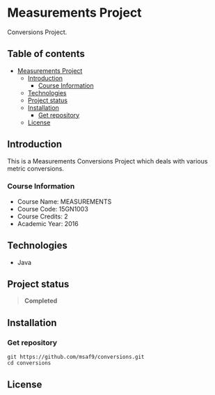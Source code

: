 # Measurements Project
Conversions Project.

<h2>Table of contents</h2>

- [Measurements Project](#measurements-project)
  - [Introduction](#introduction)
    - [Course Information](#course-information)
  - [Technologies](#technologies)
  - [Project status](#project-status)
  - [Installation](#installation)
    - [Get repository](#get-repository)
  - [License](#license)

## Introduction
This is a Measurements Conversions Project which deals with various metric conversions.

### Course Information
- Course Name: MEASUREMENTS
- Course Code: 15GN1003
- Course Credits: 2
- Academic Year: 2016

## Technologies
- Java

## Project status
> **Completed**

## Installation
### Get repository
```git
git https://github.com/msaf9/conversions.git
cd conversions
```

## License
